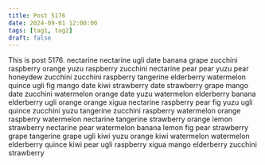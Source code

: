 ```yaml
---
title: Post 5176
date: 2024-09-01 12:00:00
tags: [tag1, tag2]
draft: false
---
```

This is post 5176.
nectarine
nectarine
ugli
date
banana
grape
zucchini
raspberry
orange
yuzu
raspberry
zucchini
nectarine
pear
pear
yuzu
pear
honeydew
zucchini
zucchini
raspberry
tangerine
elderberry
watermelon
quince
ugli
fig
mango
date
kiwi
strawberry
date
strawberry
grape
mango
date
zucchini
watermelon
orange
date
yuzu
watermelon
elderberry
banana
elderberry
ugli
orange
orange
xigua
nectarine
raspberry
pear
fig
yuzu
ugli
quince
zucchini
yuzu
tangerine
zucchini
raspberry
watermelon
orange
raspberry
watermelon
nectarine
tangerine
strawberry
orange
lemon
strawberry
nectarine
pear
watermelon
banana
lemon
fig
pear
strawberry
grape
tangerine
grape
ugli
kiwi
yuzu
orange
kiwi
watermelon
watermelon
elderberry
quince
kiwi
pear
ugli
raspberry
xigua
mango
elderberry
zucchini
strawberry
